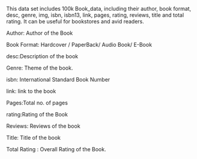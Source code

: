 This data set includes 100k Book_data, including their author, book format, desc, genre, img, isbn, isbn13, link, pages, rating, reviews, title and total rating. It can be useful for bookstores and avid readers.


Author: Author of the Book

Book Format: Hardcover / PaperBack/ Audio Book/ E-Book

desc:Description of the book

Genre: Theme of the book.

isbn: International Standard Book Number

link: link to the book

Pages:Total no. of pages

rating:Rating of the Book

Reviews: Reviews of the book

Title: Title of the book

Total Rating : Overall Rating of the Book.
